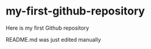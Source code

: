 # my-first-github-repository
Here is my first Github repository

README.md was just edited manually

